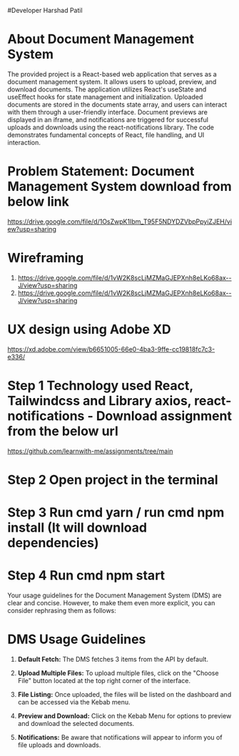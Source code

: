 
#Developer
Harshad Patil

# About Document Management System

The provided project is a React-based web application that serves as a document management system. It allows users to upload, preview, and download documents. The application utilizes React's useState and useEffect hooks for state management and initialization. Uploaded documents are stored in the documents state array, and users can interact with them through a user-friendly interface. Document previews are displayed in an iframe, and notifications are triggered for successful uploads and downloads using the react-notifications library. The code demonstrates fundamental concepts of React, file handling, and UI interaction.


# Problem Statement: Document Management System download from below link
https://drive.google.com/file/d/1OsZwpK1Ibm_T95F5NDYDZVbpPpyiZJEH/view?usp=sharing

# Wireframing
1. https://drive.google.com/file/d/1vW2K8scLjMZMaGJEPXnh8eLKo68ax--J/view?usp=sharing
2. https://drive.google.com/file/d/1vW2K8scLjMZMaGJEPXnh8eLKo68ax--J/view?usp=sharing

# UX design using Adobe XD
https://xd.adobe.com/view/b6651005-66e0-4ba3-9ffe-cc19818fc7c3-e336/


# Step 1 Technology used React, Tailwindcss and Library axios, react-notifications -  Download assignment from the below url
https://github.com/learnwith-me/assignments/tree/main

# Step 2 Open project in the terminal

# Step 3 Run cmd yarn / run cmd npm install (It will download dependencies)

# Step 4 Run cmd npm start

Your usage guidelines for the Document Management System (DMS) are clear and concise. However, to make them even more explicit, you can consider rephrasing them as follows:

# DMS Usage Guidelines

1. **Default Fetch:** The DMS fetches 3 items from the API by default.

2. **Upload Multiple Files:** To upload multiple files, click on the "Choose File" button located at the top right corner of the interface.

3. **File Listing:** Once uploaded, the files will be listed on the dashboard and can be accessed via the Kebab menu.

4. **Preview and Download:** Click on the Kebab Menu for options to preview and download the selected documents.

5. **Notifications:** Be aware that notifications will appear to inform you of file uploads and downloads.
